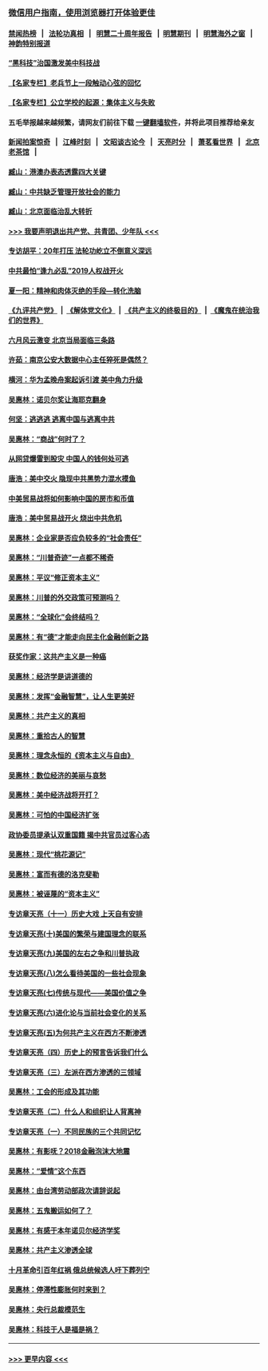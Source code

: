 ### [微信用户指南，使用浏览器打开体验更佳](https://github.com/gfw-breaker/banned-news1/blob/master/indexes/wechat-guide.md?t=0)
#### [禁闻热榜](热点新闻.md?t=0)  &nbsp;&nbsp;|&nbsp;&nbsp; [法轮功真相](https://github.com/gfw-breaker/truth/blob/master/README.md?t=0) &nbsp;&nbsp;|&nbsp;&nbsp; [明慧二十周年报告](https://github.com/gfw-breaker/mh-reports/blob/master/README.md?t=0) &nbsp;&nbsp;|&nbsp;&nbsp;[明慧期刊](https://github.com/gfw-breaker/mh-qikan) &nbsp;&nbsp;|&nbsp;&nbsp; [明慧海外之窗](https://github.com/gfw-breaker/mh-news/blob/master/README.md?t=0) &nbsp;&nbsp;|&nbsp;&nbsp; [神韵特别报道](https://github.com/gfw-breaker/mh-news/blob/master/shenyun.md?t=0)
#### [“黑科技”治国激发美中科技战](../pages/nsc423/n11638056.md?t=02080633) 
#### [【名家专栏】老兵节上一段触动心弦的回忆](../pages/nsc423/n11646016.md?t=02080633) 
#### [【名家专栏】公立学校的起源：集体主义与失败](../pages/nsc423/n11601833.md?t=02080633) 
#### 五毛举报越来越频繁，请网友们前往下载 [一键翻墙软件](https://github.com/gfw-breaker/ssr-accounts)，并将此项目推荐给亲友
#### [新闻拍案惊奇](https://github.com/gfw-breaker/banned-news1/blob/master/pages/link4.md) &nbsp;&nbsp;|&nbsp;&nbsp; [江峰时刻](https://github.com/gfw-breaker/banned-news1/blob/master/pages/link4.md) &nbsp;&nbsp;|&nbsp;&nbsp; [文昭谈古论今](https://github.com/gfw-breaker/banned-news1/blob/master/pages/link4.md) &nbsp;&nbsp;|&nbsp;&nbsp; [天亮时分](https://github.com/gfw-breaker/banned-news1/blob/master/pages/link4.md) &nbsp;&nbsp;|&nbsp;&nbsp; [萧茗看世界](https://github.com/gfw-breaker/banned-news1/blob/master/pages/link4.md) &nbsp;&nbsp;|&nbsp;&nbsp; [北京老茶馆](https://github.com/gfw-breaker/banned-news1/blob/master/pages/link4.md) &nbsp;&nbsp;|&nbsp;&nbsp; 
#### [臧山：港澳办表态透露四大关键](../pages/nsc423/n11421628.md?t=02080633) 
#### [臧山：中共缺乏管理开放社会的能力](../pages/nsc423/n11407457.md?t=02080633) 
#### [臧山：北京面临治乱大转折](../pages/nsc423/n11406895.md?t=02080633) 
#### [>>> 我要声明退出共产党、共青团、少年队 <<<](https://github.com/begood0513/goodnews/blob/master/quit/letter.md) 
#### [专访胡平：20年打压 法轮功屹立不倒意义深远](../pages/nsc423/n11398800.md?t=02080633) 
#### [中共最怕“逢九必乱”2019人权战开火](../pages/nsc423/n11385248.md?t=02080633) 
#### [夏一阳：精神和肉体灭绝的手段—转化洗脑](../pages/nsc423/n11368250.md?t=02080633) 
#### [《九评共产党》](https://github.com/begood0513/9ping.md/blob/master/README.md) &nbsp;|&nbsp; [《解体党文化》](../../../../jtdwh.md/blob/master/README.md)  &nbsp;|&nbsp; [《共产主义的终极目的》](../../../../gczydzjmd.md/blob/master/README.md) &nbsp;|&nbsp; [《魔鬼在统治我们的世界》](../../../../mgztzwmdsj.md/blob/master/README.md) 
#### [六月风云激变 北京当局面临三条路](../pages/nsc423/n11313668.md?t=02080633) 
#### [许茹：南京公安大数据中心主任猝死是偶然？](../pages/nsc423/n11064744.md?t=02080633) 
#### [横河：华为孟晚舟案起诉引渡 美中角力升级](../pages/nsc423/n11027230.md?t=02080633) 
#### [吴惠林：诺贝尔奖让海耶克翻身](../pages/nsc423/n10890049.md?t=02080633) 
#### [何坚：逃逃逃 逃离中国与逃离中共](../pages/nsc423/n10592891.md?t=02080633) 
#### [吴惠林：“商战”何时了？](../pages/nsc423/n10573558.md?t=02080633) 
#### [从网贷爆雷到股灾 中国人的钱何处可逃](../pages/nsc423/n10572800.md?t=02080633) 
#### [唐浩：美中交火 隐现中共黑势力混水摸鱼](../pages/nsc423/n10544040.md?t=02080633) 
#### [中美贸易战将如何影响中国的房市和币值](../pages/nsc423/n10543697.md?t=02080633) 
#### [唐浩：美中贸易战开火 烧出中共危机](../pages/nsc423/n10540126.md?t=02080633) 
#### [吴惠林：企业家是否应负较多的“社会责任”](../pages/nsc423/n10535022.md?t=02080633) 
#### [吴惠林：“川普奇迹”一点都不稀奇](../pages/nsc423/n10512808.md?t=02080633) 
#### [吴惠林：平议“修正资本主义”](../pages/nsc423/n10495724.md?t=02080633) 
#### [吴惠林：川普的外交政策可预测吗？](../pages/nsc423/n10462387.md?t=02080633) 
#### [吴惠林：“全球化”会终结吗？](../pages/nsc423/n10452838.md?t=02080633) 
#### [吴惠林：有“德”才能走向民主化金融创新之路](../pages/nsc423/n10432292.md?t=02080633) 
#### [获奖作家：这共产主义是一种癌](../pages/nsc423/n10431541.md?t=02080633) 
#### [吴惠林：经济学是讲道德的](../pages/nsc423/n10398014.md?t=02080633) 
#### [吴惠林：发挥“金融智慧”，让人生更美好](../pages/nsc423/n10375019.md?t=02080633) 
#### [吴惠林：共产主义的真相](../pages/nsc423/n10351394.md?t=02080633) 
#### [吴惠林：重拾古人的智慧](../pages/nsc423/n10337691.md?t=02080633) 
#### [吴惠林：理念永恒的《资本主义与自由》](../pages/nsc423/n10316274.md?t=02080633) 
#### [吴惠林：数位经济的美丽与哀愁](../pages/nsc423/n10292946.md?t=02080633) 
#### [吴惠林：美中经济战将开打？](../pages/nsc423/n10258825.md?t=02080633) 
#### [吴惠林：可怕的中国经济扩张](../pages/nsc423/n10219147.md?t=02080633) 
#### [政协委员提承认双重国籍 揭中共官员过客心态](../pages/nsc423/n10208809.md?t=02080633) 
#### [吴惠林：现代“桃花源记”](../pages/nsc423/n10185234.md?t=02080633) 
#### [吴惠林：富而有德的洛克斐勒](../pages/nsc423/n10142264.md?t=02080633) 
#### [吴惠林：被诬蔑的“资本主义”](../pages/nsc423/n10124816.md?t=02080633) 
#### [专访章天亮（十一）历史大戏 上天自有安排](../pages/nsc423/n10094905.md?t=02080633) 
#### [专访章天亮(十)美国的繁荣与建国理念的联系](../pages/nsc423/n10094899.md?t=02080633) 
#### [专访章天亮(九)美国的左右之争和川普执政](../pages/nsc423/n10094889.md?t=02080633) 
#### [专访章天亮(八)怎么看待美国的一些社会现象](../pages/nsc423/n10094857.md?t=02080633) 
#### [专访章天亮(七)传统与现代——美国价值之争](../pages/nsc423/n10093140.md?t=02080633) 
#### [专访章天亮(六)进化论与当前社会变化的关系](../pages/nsc423/n10092036.md?t=02080633) 
#### [专访章天亮(五)为何共产主义在西方不断渗透](../pages/nsc423/n10083620.md?t=02080633) 
#### [专访章天亮（四）历史上的预言告诉我们什么](../pages/nsc423/n10083606.md?t=02080633) 
#### [专访章天亮（三）左派在西方渗透的三领域](../pages/nsc423/n10081115.md?t=02080633) 
#### [吴惠林：工会的形成及其功能](../pages/nsc423/n10080633.md?t=02080633) 
#### [专访章天亮（二）什么人和组织让人背离神](../pages/nsc423/n10076637.md?t=02080633) 
#### [专访章天亮（一）不同民族的三个共同记忆](../pages/nsc423/n10074188.md?t=02080633) 
#### [吴惠林：有影呒？2018金融泡沫大地震](../pages/nsc423/n10040534.md?t=02080633) 
#### [吴惠林：“爱情”这个东西](../pages/nsc423/n10019423.md?t=02080633) 
#### [吴惠林：由台湾劳动部政次请辞说起](../pages/nsc423/n9979679.md?t=02080633) 
#### [吴惠林：五鬼搬运如何了？](../pages/nsc423/n9925338.md?t=02080633) 
#### [吴惠林：有感于本年诺贝尔经济学奖](../pages/nsc423/n9871883.md?t=02080633) 
#### [吴惠林：共产主义渗透全球](../pages/nsc423/n9812748.md?t=02080633) 
#### [十月革命引百年红祸 俄总统候选人吁下葬列宁](../pages/nsc423/n9810182.md?t=02080633) 
#### [吴惠林：停滞性膨胀何时来到？](../pages/nsc423/n9764136.md?t=02080633) 
#### [吴惠林：央行总裁模范生](../pages/nsc423/n9728134.md?t=02080633) 
#### [吴惠林：科技于人是福是祸？](../pages/nsc423/n9672982.md?t=02080633) 

----
#### [ >>> 更早内容 <<< ](../indexes/nsc423-earlier.md)
